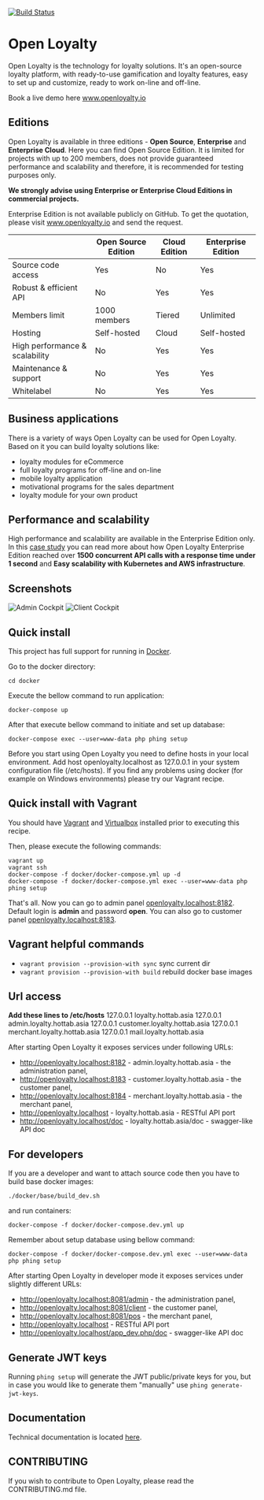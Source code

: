 [![Build Status](https://travis-ci.org/DivanteLtd/open-loyalty.svg?branch=master)](https://travis-ci.org/DivanteLtd/open-loyalty)

# Open Loyalty

Open Loyalty is the technology for loyalty solutions.
It's an open-source loyalty platform, with ready-to-use gamification and loyalty features, easy to set up and customize, ready to work on-line and off-line.

Book a live demo here www.openloyalty.io

## Editions

Open Loyalty is available in three editions - **Open Source**, **Enterprise** and **Enterprise Cloud**.
Here you can find Open Source Edition. It is limited for projects with up to 200 members, does not provide guaranteed performance and scalability and therefore, it is recommended for testing purposes only.

**We strongly advise using Enterprise or Enterprise Cloud Editions in commercial projects.**

Enterprise Edition is not available publicly on GitHub.
To get the quotation, please visit www.openloyalty.io and send the request.

|                                | Open Source Edition | Cloud Edition | Enterprise Edition |
| ------------------------------ | ------------------- | ------------- | ------------------ |
| Source code access             | Yes                 | No            | Yes                |
| Robust & efficient API         | No                  | Yes           | Yes                |
| Members limit                  | 1000 members        | Tiered        | Unlimited          |
| Hosting                        | Self-hosted         | Cloud         | Self-hosted        |
| High performance & scalability | No                  | Yes           | Yes                |
| Maintenance & support          | No                  | Yes           | Yes                |
| Whitelabel                     | No                  | Yes           | Yes                |

## Business applications

There is a variety of ways Open Loyalty can be used for Open Loyalty.
Based on it you can build loyalty solutions like:

- loyalty modules for eCommerce
- full loyalty programs for off-line and on-line
- mobile loyalty application
- motivational programs for the sales department
- loyalty module for your own product

## Performance and scalability

High performance and scalability are available in the Enterprise Edition only.
In this [case study](https://www.openloyalty.io/building-a-massive-scale-loyalty-program-with-aws/) you can read more about how Open Loyalty Enterprise Edition reached over **1500 concurrent API calls
with a response time under 1 second** and **Easy scalability with Kubernetes and AWS infrastructure**.

## Screenshots

![Admin Cockpit](https://user-images.githubusercontent.com/3582562/54033263-1db79500-41b4-11e9-8f2d-9b91acce50cf.png)
![Client Cockpit](https://user-images.githubusercontent.com/3582562/54033264-1db79500-41b4-11e9-984c-a954cd136d5c.png)

## Quick install

This project has full support for running in [Docker](https://www.docker.com/>).

Go to the docker directory:

```
cd docker
```

Execute the bellow command to run application:

```
docker-compose up
```

After that execute bellow command to initiate and set up database:

```
docker-compose exec --user=www-data php phing setup
```

Before you start using Open Loyalty you need to define hosts in your local environment. Add host openloyalty.localhost as 127.0.0.1 in your system configuration file (/etc/hosts).
If you find any problems using docker (for example on Windows environments) please try our Vagrant recipe.

## Quick install with Vagrant

You should have [Vagrant](https://www.vagrantup.com/downloads.html) and [Virtualbox](https://www.virtualbox.org/wiki/Downloads) installed prior to executing this recipe.

Then, please execute the following commands:

```
vagrant up
vagrant ssh
docker-compose -f docker/docker-compose.yml up -d
docker-compose -f docker/docker-compose.yml exec --user=www-data php phing setup
```

That's all. Now you can go to admin panel [openloyalty.localhost:8182](http://openloyalty.localhost:8182).
Default login is **admin** and password **open**. You can also go to customer panel [openloyalty.localhost:8183](http://openloyalty.localhost:8183).

## Vagrant helpful commands

- `vagrant provision --provision-with sync` sync current dir
- `vagrant provision --provision-with build` rebuild docker base images

## Url access

**Add these lines to /etc/hosts**
127.0.0.1 loyalty.hottab.asia
127.0.0.1 admin.loyalty.hottab.asia
127.0.0.1 customer.loyalty.hottab.asia
127.0.0.1 merchant.loyalty.hottab.asia
127.0.0.1 mail.loyalty.hottab.asia

After starting Open Loyalty it exposes services under following URLs:

- http://openloyalty.localhost:8182 - admin.loyalty.hottab.asia - the administration panel,
- http://openloyalty.localhost:8183 - customer.loyalty.hottab.asia - the customer panel,
- http://openloyalty.localhost:8184 - merchant.loyalty.hottab.asia - the merchant panel,
- http://openloyalty.localhost - loyalty.hottab.asia - RESTful API port
- http://openloyalty.localhost/doc - loyalty.hottab.asia/doc - swagger-like API doc

## For developers

If you are a developer and want to attach source code then you have to build base docker images:

```
./docker/base/build_dev.sh
```

and run containers:

```
docker-compose -f docker/docker-compose.dev.yml up
```

Remember about setup database using bellow command:

```
docker-compose -f docker/docker-compose.dev.yml exec --user=www-data php phing setup
```

After starting Open Loyalty in developer mode it exposes services under slightly different URLs:

- http://openloyalty.localhost:8081/admin - the administration panel,
- http://openloyalty.localhost:8081/client - the customer panel,
- http://openloyalty.localhost:8081/pos - the merchant panel,
- http://openloyalty.localhost - RESTful API port
- http://openloyalty.localhost/app_dev.php/doc - swagger-like API doc

## Generate JWT keys

Running `phing setup` will generate the JWT public/private keys for you, but in case you would like to generate them "manually" use `phing generate-jwt-keys`.

## Documentation

Technical documentation is located [here](backend/doc/index.rst).

## CONTRIBUTING

If you wish to contribute to Open Loyalty, please read the CONTRIBUTING.md file.
